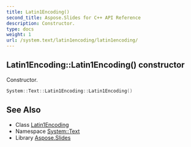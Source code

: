 ```yaml
---
title: Latin1Encoding()
second_title: Aspose.Slides for C++ API Reference
description: Constructor.
type: docs
weight: 1
url: /system.text/latin1encoding/latin1encoding/
---
```

## Latin1Encoding::Latin1Encoding() constructor


Constructor.

```cpp
System::Text::Latin1Encoding::Latin1Encoding()
```

## See Also

* Class [Latin1Encoding](../)
* Namespace [System::Text](../../)
* Library [Aspose.Slides](../../../)